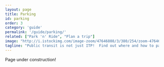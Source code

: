 ```yaml
---
layout: page
title: Parking
id: parking
order: 3
category: 'guide'
permalink: '/guide/parking/'
related: ["Park 'n' Ride", "Plan a trip"]
image: "http://i.istockimg.com/image-zoom/47646808/3/380/254/zoom-47646808-3.jpg"
tagline: "Public transit is not just ITP!  Find out where and how to park your car to stay out the traffic mess and keep your gas gauge away from 'empty.'"
---
```


Page under construction!